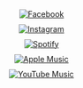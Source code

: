 <div style="display: flex; justify-content: center; align-items: center; flex-direction: column; gap: 10px; min-height: 100vh; text-align: center;">
    <a href="https://www.facebook.com/tu_perfil" target="_blank">
        <img src="https://img.shields.io/badge/Facebook-%231877F2.svg?style=for-the-badge&logo=Facebook&logoColor=white" alt="Facebook">
    </a>
    <a href="https://www.instagram.com/tu_perfil" target="_blank">
        <img src="https://img.shields.io/badge/Instagram-%23E4405F.svg?style=for-the-badge&logo=Instagram&logoColor=white" alt="Instagram">
    </a>
    <a href="https://open.spotify.com/user/tu_perfil" target="_blank">
        <img src="https://img.shields.io/badge/Spotify-1ED760?style=for-the-badge&logo=spotify&logoColor=white" alt="Spotify">
    </a>
    <a href="https://music.apple.com/profile/tu_perfil" target="_blank">
        <img src="https://img.shields.io/badge/Apple_Music-9933CC?style=for-the-badge&logo=apple-music&logoColor=white" alt="Apple Music">
    </a>
    <a href="https://music.youtube.com/channel/tu_perfil" target="_blank">
        <img src="https://img.shields.io/badge/YouTube_Music-FF0000?style=for-the-badge&logo=youtube-music&logoColor=white" alt="YouTube Music">
    </a>
</div>
